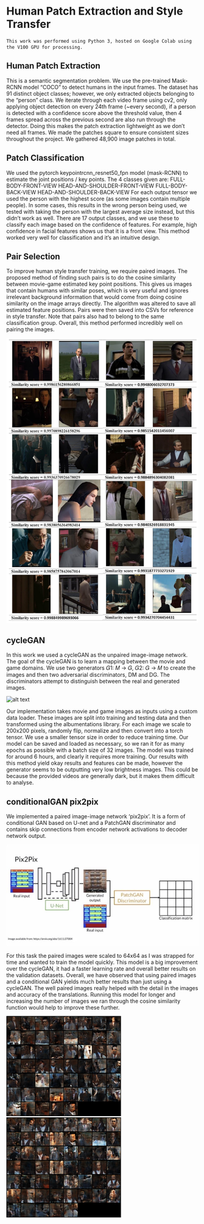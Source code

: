 # Human Patch Extraction and Style Transfer
~~~
This work was performed using Python 3, hosted on Google Colab using the V100 GPU for processing.
~~~

## Human Patch Extraction
This is a semantic segmentation problem. We use the
pre-trained Mask-RCNN model “COCO” to detect
humans in the input frames. The dataset has 91 distinct
object classes; however, we only extracted objects
belonging to the “person” class. We iterate through
each video frame using cv2, only applying object
detection on every 24th frame (~every second), if a
person is detected with a confidence score above the
threshold value, then 4 frames spread across the
previous second are also run through the detector.
Doing this makes the patch extraction lightweight as we
don’t need all frames. We made the patches square to
ensure consistent sizes throughout the project. We
gathered 48,900 image patches in total.

## Patch Classification
We used the pytorch
keypointrcnn_resnet50_fpn model (mask-RCNN) to
estimate the joint positions / key points. The 4 classes
given are:
FULL-BODY-FRONT-VIEW
HEAD-AND-SHOULDER-FRONT-VIEW
FULL-BODY-BACK-VIEW
HEAD-AND-SHOULDER-BACK-VIEW
For each output tensor we used the person with the
highest score (as some images contain multiple people).
In some cases, this results in the wrong person being
used, we tested with taking the person with the largest
average size instead, but this didn’t work as well. There
are 17 output classes, and we use these to classify each
image based on the confidence of features. For
example, high confidence in facial features shows us
that it is a front view. This method worked very well for
classification and it’s an intuitive design.

## Pair Selection
To improve human style transfer training, we require
paired images. The proposed method of finding such
pairs is to do the cosine similarity between movie-game
estimated key point positions. 
This gives us images that contain
humans with similar poses, which is very useful and
ignores irrelevant background information that would
come from doing cosine similarity on the image arrays
directly. The algorithm was altered to save all
estimated feature positions. Pairs were then saved into
CSVs for reference in style transfer. Note that pairs also had
to belong to the same classification group. Overall,
this method performed incredibly well on pairing the
images.

![alt text](images/similarities.jpg "Example Pairs")

## cycleGAN
In this work we used a cycleGAN as the unpaired
image-image network. The goal of the cycleGAN is to
learn a mapping between the movie and game domains.
We use two generators 𝐺1: 𝑀 → 𝐺, 𝐺2: 𝐺 → 𝑀 to create
the images and then two adversarial discriminators, DM
and DG. The discriminators attempt to distinguish
between the real and generated images.

![alt text](images/cycle_gam.png "cycleGAN")

Our implementation takes movie and game images as
inputs using a custom data loader. These images are
split into training and testing data and then transformed
using the albumentations library. For each image we
scale to 200x200 pixels, randomly flip, normalize and
then convert into a torch tensor. We use a smaller tensor
size in order to reduce training time. Our model can be
saved and loaded as necessary, so we ran it for as many
epochs as possible with a batch size of 32 images.
The model was trained for around 6 hours, and clearly it
requires more training. Our results with this method yield okay results and
features can be made, however the generator seems to
be outputting very low brightness images. This could be
because the provided videos are generally dark, but it
makes them difficult to analyse.

## conditionalGAN pix2pix 
We implemented a paired image-image
network ‘pix2pix’. It is a form of conditional GAN
based on U-net and a PatchGAN discriminator and
contains skip connections from encoder network
activations to decoder network output. 

![alt text](images/conditional_gan.jpg "conditionalGAN")

For this task the paired images were scaled to
64x64 as I was strapped for time and wanted to train the
model quickly. This model is a big improvement over
the cycleGAN, it had a faster learning rate and overall
better results on the validation datasets.
Overall, we have observed that using paired images and
a conditional GAN yields much better results than just
using a cycleGAN. The well paired images really
helped with the detail in the images and accuracy of the
translations. Running this model for longer and
increasing the number of images we ran through the
cosine similarity function would help to improve these
further.

![alt text](images/game_to_movie2.png)
![alt text](images/movie_to_game2.png)







